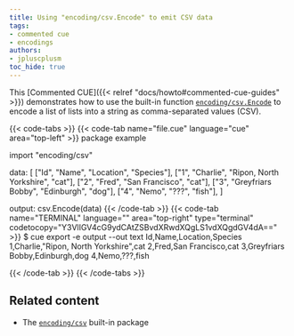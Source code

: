 ```yaml
---
title: Using "encoding/csv.Encode" to emit CSV data
tags:
- commented cue
- encodings
authors:
- jpluscplusm
toc_hide: true
---
```


This [Commented CUE]({{< relref "docs/howto#commented-cue-guides" >}})
demonstrates how to use the built-in function
[`encoding/csv.Encode`](https://pkg.go.dev/cuelang.org/go/pkg/encoding/csv#Encode)
to encode a list of lists into a string as comma-separated values (CSV).

{{< code-tabs >}}
{{< code-tab name="file.cue" language="cue" area="top-left" >}}
package example

import "encoding/csv"

data: [
	["Id", "Name", "Location", "Species"],
	["1", "Charlie", "Ripon, North Yorkshire", "cat"],
	["2", "Fred", "San Francisco", "cat"],
	["3", "Greyfriars Bobby", "Edinburgh", "dog"],
	["4", "Nemo", "???", "fish"],
]

output: csv.Encode(data)
{{< /code-tab >}}
{{< code-tab name="TERMINAL" language="" area="top-right" type="terminal" codetocopy="Y3VlIGV4cG9ydCAtZSBvdXRwdXQgLS1vdXQgdGV4dA==" >}}
$ cue export -e output --out text
Id,Name,Location,Species
1,Charlie,"Ripon, North Yorkshire",cat
2,Fred,San Francisco,cat
3,Greyfriars Bobby,Edinburgh,dog
4,Nemo,???,fish

{{< /code-tab >}}
{{< /code-tabs >}}

## Related content

- The [`encoding/csv`](https://pkg.go.dev/cuelang.org/go/pkg/encoding/csv) built-in package
